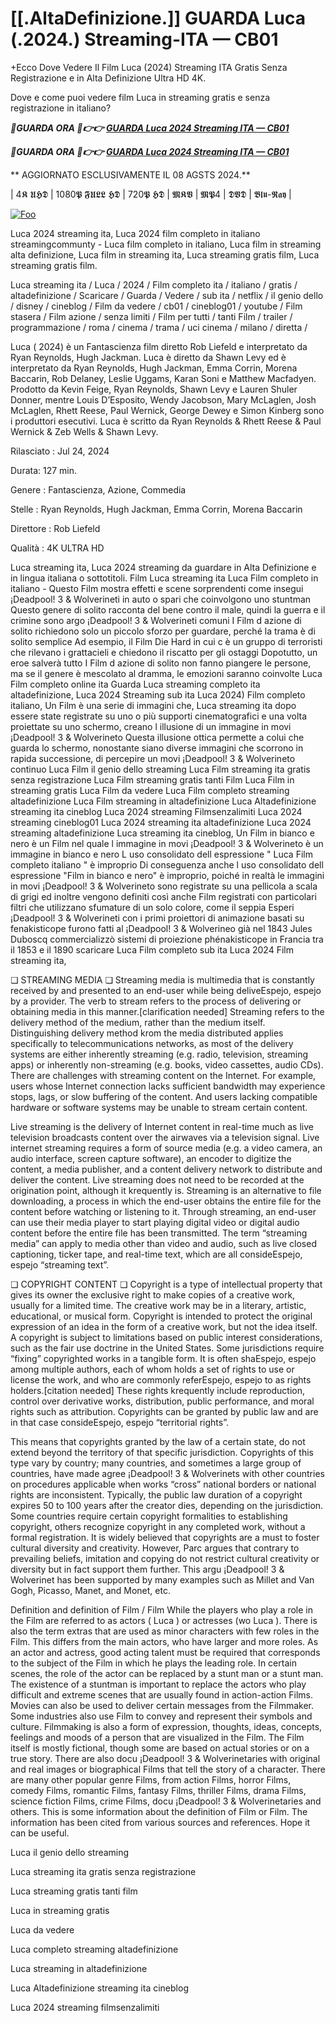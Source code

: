 <h1 tabindex="-1" class="heading-element" dir="auto">[[.AltaDefinizione.]] GUARDA Luca  (.2024.) Streaming-ITA — CB01</h1>

+Ecco Dove Vedere Il Film Luca  (2024) Streaming ITA Gratis Senza Registrazione e in Alta Definizione Ultra HD 4K.

Dove e come puoi vedere film Luca  in streaming gratis e senza registrazione in italiano?

<p><b><I>🔴GUARDA ORA 🔴👉👉 <a href="https://megavids.online/movie/508943/luca-gitcuy" rel="noopener">GUARDA Luca  2024 Streaming ITA — CB01</a></I></b></p>

<p><b><I>🔴GUARDA ORA 🔴👉👉 <a href="https://megavids.online/movie/508943/luca-gitcuy" rel="noopener">GUARDA Luca  2024 Streaming ITA — CB01</a></I></b></p>

** AGGIORNATO ESCLUSIVAMENTE IL 08 AGSTS 2024.**

| 4𝕶 𝖀𝕳𝕯 | 1080𝕻 𝕱𝖀𝕷𝕷 𝕳𝕯 | 720𝕻 𝕳𝕯 | 𝕸𝕶𝖁 | 𝕸𝕻4 | 𝕯𝖁𝕯 | 𝕭𝖑𝖚-𝕽𝖆𝖞 |

<a href="https://megavids.online/movie/508943/luca-gitcuy" rel="nofollow"><img src="https://camo.githubusercontent.com/917e6ed5c302499242165dcc02bdbce85c075fd21b35918eb9c0b771855261b8/68747470733a2f2f7374617469632e7769787374617469632e636f6d2f6d656469612f6232343966395f61646163386637306662336634356238383639313639366337376465313866337e6d76322e676966" alt="Foo" style="max-width: 100%;"></a>


Luca  2024 streaming ita, Luca  2024 film completo in italiano streamingcommunty - Luca  film completo in italiano, Luca  film in streaming alta definizione, Luca  film in streaming ita, Luca  streaming gratis film, Luca  streaming gratis film.

Luca  streaming ita / Luca  / 2024 / Film completo ita / italiano / gratis / altadefinizione / Scaricare / Guarda / Vedere / sub ita / netflix / il genio dello / disney / cineblog / Film da vedere / cb01 / cineblog01 / youtube / Film stasera / Film azione / senza limiti / Film per tutti / tanti Film / trailer / programmazione / roma / cinema / trama / uci cinema / milano / diretta /

Luca  ( 2024) è un Fantascienza film diretto Rob Liefeld e interpretato da Ryan Reynolds, Hugh Jackman. Luca  è diretto da Shawn Levy ed è interpretato da Ryan Reynolds, Hugh Jackman, Emma Corrin, Morena Baccarin, Rob Delaney, Leslie Uggams, Karan Soni e Matthew Macfadyen. Prodotto da Kevin Feige, Ryan Reynolds, Shawn Levy e Lauren Shuler Donner, mentre Louis D’Esposito, Wendy Jacobson, Mary McLaglen, Josh McLaglen, Rhett Reese, Paul Wernick, George Dewey e Simon Kinberg sono i produttori esecutivi. Luca  è scritto da Ryan Reynolds & Rhett Reese & Paul Wernick & Zeb Wells & Shawn Levy.

Rilasciato : Jul 24, 2024

Durata: 127 min.

Genere : Fantascienza, Azione, Commedia

Stelle : Ryan Reynolds, Hugh Jackman, Emma Corrin, Morena Baccarin

Direttore : Rob Liefeld

Qualità : 4K ULTRA HD

Luca  streaming ita, Luca  2024 streaming da guardare in Alta Definizione e in lingua italiana o sottotitoli. Film Luca  streaming ita Luca  Film completo in italiano - Questo Film mostra effetti e scene sorprendenti come insegui ¡Deadpool! 3 & Wolverineti in auto o spari che coinvolgono uno stuntman Questo genere di solito racconta del bene contro il male, quindi la guerra e il crimine sono argo ¡Deadpool! 3 & Wolverineti comuni I Film d azione di solito richiedono solo un piccolo sforzo per guardare, perché la trama è di solito semplice Ad esempio, il Film Die Hard in cui c è un gruppo di terroristi che rilevano i grattacieli e chiedono il riscatto per gli ostaggi Dopotutto, un eroe salverà tutto I Film d azione di solito non fanno piangere le persone, ma se il genere è mescolato al dramma, le emozioni saranno coinvolte Luca  Film completo online ita Guarda Luca  streaming completo ita altadefinizione, Luca  2024 Streaming sub ita Luca  2024) Film completo italiano, Un Film è una serie di immagini che, Luca  streaming ita dopo essere state registrate su uno o più supporti cinematografici e una volta proiettate su uno schermo, creano l illusione di un immagine in movi ¡Deadpool! 3 & Wolverineto Questa illusione ottica permette a colui che guarda lo schermo, nonostante siano diverse immagini che scorrono in rapida successione, di percepire un movi ¡Deadpool! 3 & Wolverineto continuo Luca  Film il genio dello streaming Luca  Film streaming ita gratis senza registrazione Luca  Film streaming gratis tanti Film Luca  Film in streaming gratis Luca  Film da vedere Luca  Film completo streaming altadefinizione Luca  Film streaming in altadefinizione Luca  Altadefinizione streaming ita cineblog Luca  2024 streaming Filmsenzalimiti Luca  2024 streaming cineblog01 Luca  2024 streaming ita altadefinizione Luca  2024 streaming altadefinizione Luca  streaming ita cineblog, Un Film in bianco e nero è un Film nel quale l immagine in movi ¡Deadpool! 3 & Wolverineto è un immagine in bianco e nero L uso consolidato dell espressione " Luca  Film completo italiano " è improprio Di conseguenza anche l uso consolidato dell espressione "Film in bianco e nero" è improprio, poiché in realtà le immagini in movi ¡Deadpool! 3 & Wolverineto sono registrate su una pellicola a scala di grigi ed inoltre vengono definiti così anche Film registrati con particolari filtri che utilizzano sfumature di un solo colore, come il seppia Esperi ¡Deadpool! 3 & Wolverineti con i primi proiettori di animazione basati su fenakisticope furono fatti al ¡Deadpool! 3 & Wolverineo già nel 1843 Jules Duboscq commercializzò sistemi di proiezione phénakisticope in Francia tra il 1853 e il 1890 scaricare Luca  Film completo sub ita Luca  2024 Film streaming ita,

❏ STREAMING MEDIA ❏ Streaming media is multimedia that is constantly received by and presented to an end-user while being deliveEspejo, espejo by a provider. The verb to stream refers to the process of delivering or obtaining media in this manner.[clarification needed] Streaming refers to the delivery method of the medium, rather than the medium itself. Distinguishing delivery method krom the media distributed applies specifically to telecommunications networks, as most of the delivery systems are either inherently streaming (e.g. radio, television, streaming apps) or inherently non-streaming (e.g. books, video cassettes, audio CDs). There are challenges with streaming content on the Internet. For example, users whose Internet connection lacks sufficient bandwidth may experience stops, lags, or slow buffering of the content. And users lacking compatible hardware or software systems may be unable to stream certain content.

Live streaming is the delivery of Internet content in real-time much as live television broadcasts content over the airwaves via a television signal. Live internet streaming requires a form of source media (e.g. a video camera, an audio interface, screen capture software), an encoder to digitize the content, a media publisher, and a content delivery network to distribute and deliver the content. Live streaming does not need to be recorded at the origination point, although it krequently is. Streaming is an alternative to file downloading, a process in which the end-user obtains the entire file for the content before watching or listening to it. Through streaming, an end-user can use their media player to start playing digital video or digital audio content before the entire file has been transmitted. The term “streaming media” can apply to media other than video and audio, such as live closed captioning, ticker tape, and real-time text, which are all consideEspejo, espejo “streaming text”.

❏ COPYRIGHT CONTENT ❏ Copyright is a type of intellectual property that gives its owner the exclusive right to make copies of a creative work, usually for a limited time. The creative work may be in a literary, artistic, educational, or musical form. Copyright is intended to protect the original expression of an idea in the form of a creative work, but not the idea itself. A copyright is subject to limitations based on public interest considerations, such as the fair use doctrine in the United States. Some jurisdictions require “fixing” copyrighted works in a tangible form. It is often shaEspejo, espejo among multiple authors, each of whom holds a set of rights to use or license the work, and who are commonly referEspejo, espejo to as rights holders.[citation needed] These rights krequently include reproduction, control over derivative works, distribution, public performance, and moral rights such as attribution. Copyrights can be granted by public law and are in that case consideEspejo, espejo “territorial rights”.

This means that copyrights granted by the law of a certain state, do not extend beyond the territory of that specific jurisdiction. Copyrights of this type vary by country; many countries, and sometimes a large group of countries, have made agree ¡Deadpool! 3 & Wolverinets with other countries on procedures applicable when works “cross” national borders or national rights are inconsistent. Typically, the public law duration of a copyright expires 50 to 100 years after the creator dies, depending on the jurisdiction. Some countries require certain copyright formalities to establishing copyright, others recognize copyright in any completed work, without a formal registration. It is widely believed that copyrights are a must to foster cultural diversity and creativity. However, Parc argues that contrary to prevailing beliefs, imitation and copying do not restrict cultural creativity or diversity but in fact support them further. This argu ¡Deadpool! 3 & Wolverinet has been supported by many examples such as Millet and Van Gogh, Picasso, Manet, and Monet, etc.

Definition and definition of Film / Film While the players who play a role in the Film are referred to as actors ( Luca ) or actresses (wo Luca ). There is also the term extras that are used as minor characters with few roles in the Film. This differs from the main actors, who have larger and more roles. As an actor and actress, good acting talent must be required that corresponds to the subject of the Film in which he plays the leading role. In certain scenes, the role of the actor can be replaced by a stunt man or a stunt man. The existence of a stuntman is important to replace the actors who play difficult and extreme scenes that are usually found in action-action Films. Movies can also be used to deliver certain messages from the Filmmaker. Some industries also use Film to convey and represent their symbols and culture. Filmmaking is also a form of expression, thoughts, ideas, concepts, feelings and moods of a person that are visualized in the Film. The Film itself is mostly fictional, though some are based on actual stories or on a true story. There are also docu ¡Deadpool! 3 & Wolverinetaries with original and real images or biographical Films that tell the story of a character. There are many other popular genre Films, from action Films, horror Films, comedy Films, romantic Films, fantasy Films, thriller Films, drama Films, science fiction Films, crime Films, docu ¡Deadpool! 3 & Wolverinetaries and others. This is some information about the definition of Film or Film. The information has been cited from various sources and references. Hope it can be useful.

Luca  il genio dello streaming

Luca  streaming ita gratis senza registrazione

Luca  streaming gratis tanti film

Luca  in streaming gratis

Luca  da vedere

Luca  completo streaming altadefinizione

Luca  streaming in altadefinizione

Luca  Altadefinizione streaming ita cineblog

Luca  2024 streaming filmsenzalimiti
